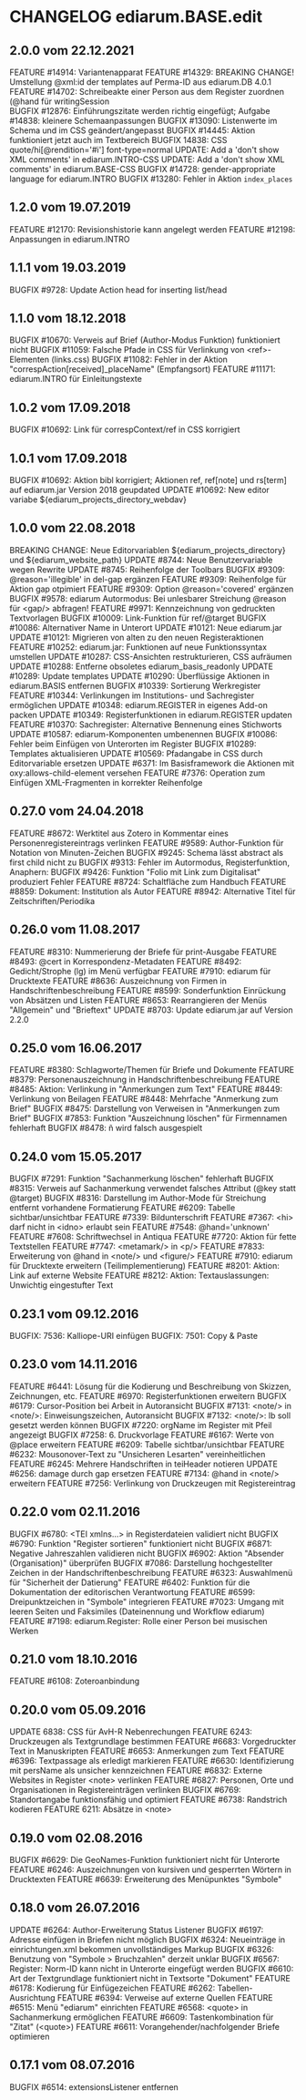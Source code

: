 # CHANGELOG ediarum.BASE.edit 

## 2.0.0 vom 22.12.2021

FEATURE #14914: Variantenapparat
FEATURE #14329: BREAKING CHANGE! Umstellung @xml:id der templates auf Perma-ID aus ediarum.DB 4.0.1
FEATURE #14702: Schreibeakte einer Person aus dem Register zuordnen (@hand für writingSession	
BUGFIX #12876: Einführungszitate werden richtig eingefügt; Aufgabe #14838: kleinere Schemaanpassungen
BUGFIX #13090: Listenwerte im Schema und im CSS geändert/angepasst
BUGFIX #14445: Aktion funktioniert jetzt auch im Textbereich
BUGFIX 14838: CSS quote/hi[@rendition='#i'] font-type=normal
UPDATE: Add a 'don't show XML comments' in ediarum.INTRO-CSS
UPDATE: Add a 'don't show XML comments' in ediarum.BASE-CSS
BUGFIX #14728: gender-appropriate language for ediarum.INTRO
BUGFIX #13280: Fehler in Aktion `index_places`

## 1.2.0 vom 19.07.2019

FEATURE #12170: Revisionshistorie kann angelegt werden
FEATURE #12198: Anpassungen in ediarum.INTRO

## 1.1.1 vom 19.03.2019

BUGFIX #9728: Update Action head for inserting list/head

## 1.1.0 vom 18.12.2018

BUGFIX #10670: Verweis auf Brief (Author-Modus Funktion) funktioniert nicht
BUGFIX #11059: Falsche Pfade in CSS für Verlinkung von &lt;ref>-Elementen (links.css)
BUGFIX #11082: Fehler in der Aktion "correspAction[received]_placeName" (Empfangsort)
FEATURE #11171: ediarum.INTRO für Einleitungstexte

## 1.0.2 vom 17.09.2018

BUGFIX #10692: Link für correspContext/ref in CSS korrigiert

## 1.0.1 vom 17.09.2018

BUGFIX #10692: Aktion bibl korrigiert; Aktionen ref, ref[note] und rs[term] auf ediarum.jar Version 2018 geupdated
UPDATE #10692: New editor variabe ${ediarum_projects_directory_webdav}

## 1.0.0 vom 22.08.2018

BREAKING CHANGE: Neue Editorvariablen ${ediarum_projects_directory} und ${ediarum_website_path}
UPDATE #8744: Neue Benutzervariable wegen Rewrite
UPDATE #8745: Reihenfolge der Toolbars
BUGFIX #9309: @reason='illegible' in del-gap ergänzen
FEATURE #9309: Reihenfolge für Aktion gap otpimiert
FEATURE #9309: Option @reason='covered' ergänzen
BUGFIX #9578: ediarum Autormodus: Bei unlesbarer Streichung @reason für &lt;gap/> abfragen!
FEATURE #9971: Kennzeichnung von gedruckten Textvorlagen
BUGFIX #10009: Link-Funktion für ref/@target
BUGFIX #10086: Alternativer Name in Unterort
UPDATE #10121: Neue ediarum.jar
UPDATE #10121: Migrieren von alten zu den neuen Registeraktionen
FEATURE #10252: ediarum.jar: Funktionen auf neue Funktionssyntax umstellen
UPDATE #10287: CSS-Ansichten restrukturieren, CSS aufräumen
UPDATE #10288: Entferne obsoletes ediarum_basis_readonly
UPDATE #10289: Update templates
UPDATE #10290: Überflüssige Aktionen in ediarum.BASIS entfernen
BUGFIX #10339: Sortierung Werkregister
FEATURE #10344: Verlinkungen im Institutions- und Sachregister ermöglichen
UPDATE #10348: ediarum.REGISTER in eigenes Add-on packen
UPDATE #10349: Registerfunktionen in ediarum.REGISTER updaten
FEATURE #10370: Sachregister: Alternative Bennenung eines Stichworts
UPDATE #10587: ediarum-Komponenten umbenennen
BUGFIX #10086: Fehler beim Einfügen von Unterorten im Register
BUGFIX #10289: Templates aktualisieren
UPDATE #10569: Pfadangabe in CSS durch Editorvariable ersetzen
UPDATE #6371: Im Basisframework die Aktionen mit oxy:allows-child-element versehen
FEATURE #7376: Operation zum Einfügen XML-Fragmenten in korrekter Reihenfolge

## 0.27.0 vom 24.04.2018

FEATURE #8672: Werktitel aus Zotero in Kommentar eines Personenregistereintrags verlinken
FEATURE #9589: Author-Funktion für Notation von Minuten-Zeichen
BUGFIX #9245: Schema lässt abstract als first child nicht zu
BUGFIX #9313: Fehler im Autormodus, Registerfunktion, Anaphern:
BUGFIX #9426: Funktion "Folio mit Link zum Digitalisat" produziert Fehler
FEATURE #8724: Schaltfläche zum Handbuch
FEATURE #8859: Dokument: Institution als Autor
FEATURE #8942: Alternative Titel für Zeitschriften/Periodika	
	
## 0.26.0 vom 11.08.2017

FEATURE #8310: Nummerierung der Briefe für print-Ausgabe
FEATURE #8493: @cert in Korrespondenz-Metadaten
FEATURE #8492: Gedicht/Strophe (lg) im Menü verfügbar
FEATURE #7910: ediarum für Drucktexte
FEATURE #8636: Auszeichnung von Firmen in Handschriftenbeschreibung
FEATURE #8599: Sonderfunktion Einrückung von Absätzen und Listen
FEATURE #8653: Rearrangieren der Menüs "Allgemein" und "Brieftext"
UPDATE #8703: Update ediarum.jar auf Version 2.2.0    

## 0.25.0 vom 16.06.2017

FEATURE #8380: Schlagworte/Themen für Briefe und Dokumente
FEATURE #8379: Personenauszeichnung in Handschriftenbeschreibung
FEATURE #8485: Aktion: Verlinkung in "Anmerkungen zum Text"
FEATURE #8449: Verlinkung von Beilagen
FEATURE #8448: Mehrfache "Anmerkung zum Brief"
BUGFIX #8475: Darstellung von Verweisen in "Anmerkungen zum Brief"
BUGFIX #7853: Funktion "Auszeichnung löschen" für Firmennamen fehlerhaft
BUGFIX #8478: ñ wird falsch ausgespielt

## 0.24.0 vom 15.05.2017

BUGFIX #7291: Funktion "Sachanmerkung löschen" fehlerhaft
BUGFIX #8315: Verweis auf Sachanmerkung verwendet falsches Attribut (@key statt @target)
BUGFIX #8316: Darstellung im Author-Mode für Streichung entfernt vorhandene Formatierung
FEATURE #6209: Tabelle sichtbar/unsichtbar
FEATURE #7339: Bildunterschrift
FEATURE #7367: &lt;hi> darf nicht in &lt;idno> erlaubt sein
FEATURE #7548: @hand='unknown'
FEATURE #7608: Schriftwechsel in Antiqua
FEATURE #7720: Aktion für fette Textstellen
FEATURE #7747: &lt;metamark/> in &lt;p/>
FEATURE #7833: Erweiterung von @hand in &lt;note/> und &lt;figure/>
FEATURE #7910: ediarum für Drucktexte erweitern (Teilimplementierung)
FEATURE #8201: Aktion: Link auf externe Website
FEATURE #8212: Aktion: Textauslassungen: Unwichtig eingestufter Text

## 0.23.1 vom 09.12.2016

BUGFIX: 7536: Kalliope-URI einfügen
BUGFIX: 7501: Copy & Paste

## 0.23.0 vom 14.11.2016

FEATURE #6441: Lösung für die Kodierung und Beschreibung von Skizzen, Zeichnungen, etc.
FEATURE #6970: Registerfunktionen erweitern
BUGFIX #6179: Cursor-Position bei Arbeit in Autoransicht
BUGFIX #7131: &lt;note/> in &lt;note/>: Einweisungszeichen, Autoransicht
BUGFIX #7132: &lt;note/>: lb soll gesetzt werden können
BUGFIX #7220: orgName im Register mit Pfeil angezeigt
BUGFIX #7258: 6. Druckvorlage
FEATURE #6167: Werte von @place erweitern
FEATURE #6209: Tabelle sichtbar/unsichtbar
FEATURE #6232: Mousonover-Text zu "Unsicheren Lesarten" vereinheitlichen
FEATURE #6245: Mehrere Handschriften in teiHeader notieren
UPDATE #6256: damage durch gap ersetzen
FEATURE #7134: @hand in &lt;note/> erweitern
FEATURE #7256: Verlinkung von Druckzeugen mit Registereintrag

## 0.22.0 vom 02.11.2016

BUGFIX #6780: &lt;TEI xmlns...> in Registerdateien validiert nicht
BUGFIX #6790: Funktion "Register sortieren" funktioniert nicht
BUGFIX #6871: Negative Jahreszahlen validieren nicht
BUGFIX #6902: Aktion "Absender (Organisation)" überprüfen
BUGFIX #7086: Darstellung hochgestellter Zeichen in der Handschriftenbeschreibung
FEATURE #6323: Auswahlmenü für "Sicherheit der Datierung"
FEATURE #6402: Funktion für die Dokumentation der editorischen Verantwortung
FEATURE #6599: Dreipunktzeichen in "Symbole" integrieren
FEATURE #7023: Umgang mit leeren Seiten und Faksimiles (Dateinennung und Workflow ediarum)
FEATURE #7198: ediarum.Register: Rolle einer Person bei musischen Werken

## 0.21.0 vom 18.10.2016

FEATURE #6108: Zoteroanbindung

## 0.20.0 vom 05.09.2016

UPDATE 6838: CSS für AvH-R Nebenrechungen
FEATURE 6243: Druckzeugen als Textgrundlage bestimmen
FEATURE #6683: Vorgedruckter Text in Manuskripten
FEATURE #6653: Anmerkungen zum Text 
FEATURE #6396: Textpassage als erledigt markieren
FEATURE #6630: Identifizierung mit persName als unsicher kennzeichnen
FEATURE #6832: Externe Websites in Register &lt;note> verlinken
FEATURE #6827: Personen, Orte und Organisationen in Registereinträgen verlinken
BUGFIX #6769: Standortangabe funktionsfähig und optimiert
FEATURE #6738: Randstrich kodieren
FEATURE 6211: Absätze in &lt;note>

## 0.19.0 vom 02.08.2016

BUGFIX #6629: Die GeoNames-Funktion funktioniert nicht für Unterorte
FEATURE #6246: Auszeichnungen von kursiven und gesperrten Wörtern in Drucktexten
FEATURE #6639: Erweiterung des Menüpunktes "Symbole"

## 0.18.0 vom 26.07.2016

UPDATE #6264: Author-Erweiterung Status Listener
BUGFIX #6197: Adresse einfügen in Briefen nicht möglich
BUGFIX #6324: Neueinträge in einrichtungen.xml bekommen unvollständiges Markup
BUGFIX  #6326: Benutzung von "Symbole > Bruchzahlen" derzeit unklar
BUGFIX  #6567: Register: Norm-ID kann nicht in Unterorte eingefügt werden
BUGFIX  #6610: Art der Textgrundlage funktioniert nicht in Textsorte "Dokument"
FEATURE #6178: Kodierung für Einfügezeichen
FEATURE #6262: Tabellen-Ausrichtung
FEATURE #6394: Verweise auf externe Quellen
FEATURE #6515: Menü "ediarum" einrichten
FEATURE #6568: &lt;quote> in Sachanmerkung ermöglichen
FEATURE #6609: Tastenkombination für "Zitat" (&lt;quote>)
FEATURE #6611: Vorangehender/nachfolgender Briefe optimieren

## 0.17.1 vom 08.07.2016

BUGFIX #6514: extensionsListener entfernen
